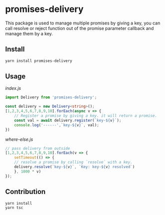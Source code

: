 # promises-delivery

This package is used to manage multiple promises by giving a key, you can call resolve or reject function out of the promise parameter callback and manage them by a key.

## Install

```bash
yarn install promises-delivery
```

## Usage
*index.js*
```ts
import Delivery from 'promises-delivery';

const delivery = new Delivery<string>();
[1,2,3,4,5,6,7,8,9,10].forEach(async v => {
    // Register a promise by giving a key. it will return a promise.
    const val = await delivery.register(`key-${v}`);
    console.log('------',`key-${v}`, val);
})
```
*where-else.js*
```ts
// pass delivery from outside
[1,2,3,4,5,6,7,8,9,10].forEach(v => {
    setTimeout(() => {
    // resolve a promise by calling `resolve` with a key.
    delivery.resolve(`key-${v}`, `Key: key-${v} resolved`)
    }, 1000 * v)
});
```

## Contribution

```bash
yarn install
yarn tsc
```
